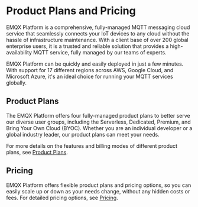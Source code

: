 # Product Plans and Pricing

EMQX Platform is a comprehensive, fully-managed MQTT messaging cloud service that seamlessly connects your IoT devices to any cloud without the hassle of infrastructure maintenance. With a client base of over 200 global enterprise users, it is a trusted and reliable solution that provides a high-availability MQTT service, fully managed by our teams of experts. 

EMQX Platform can be quickly and easily deployed in just a few minutes. With support for 17 different regions across AWS, Google Cloud, and Microsoft Azure, it's an ideal choice for running your MQTT services globally. 

## Product Plans

The EMQX Platform offers four fully-managed product plans to better serve our diverse user groups, including the Serverless, Dedicated, Premium, and Bring Your Own Cloud (BYOC). Whether you are an individual developer or a global industry leader, our product plans can meet your needs.

For more details on the features and billing modes of different product plans, see [Product Plans](./plans.md).

## Pricing

EMQX Platform offers flexible product plans and pricing options, so you can easily scale up or down as your needs change, without any hidden costs or fees. For detailed pricing options, see [Pricing](./pricing.md).